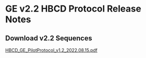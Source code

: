 # GE v2.2 HBCD Protocol Release Notes

## Download v2.2 Sequences
[HBCD_GE_PilotProtocol_v1.2_2022.08.15.pdf](v2.2_sequences/ge/HBCD_GE_PilotProtocol_v1.2_2022.08.15.pdf)<br>
